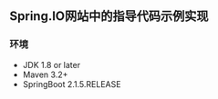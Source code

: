 ## Spring.IO网站中的指导代码示例实现

### 环境

   - JDK 1.8 or later
   - Maven 3.2+
   - SpringBoot 2.1.5.RELEASE
